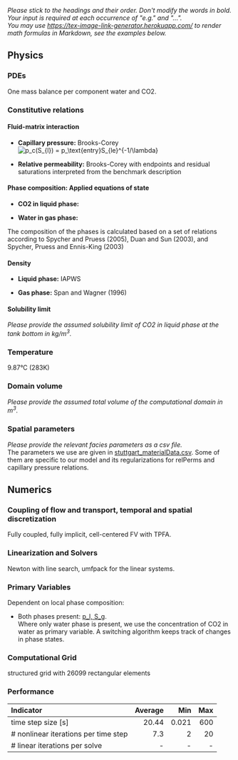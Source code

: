 _Please stick to the headings and their order. Don't modify the words in bold. Your input is required at each occurrence of "e.g." and "..."._<br>
_You may use https://tex-image-link-generator.herokuapp.com/ to render math formulas in Markdown, see the examples below._

## Physics

### PDEs

One mass balance per component water and CO2.

### Constitutive relations

#### Fluid-matrix interaction

* **Capillary pressure:**  Brooks-Corey
  ![p_c(S_{l}) = p_\text{entry}S_{le}^{-1/\lambda}](https://render.githubusercontent.com/render/math?math=%5Cdisplaystyle+p_c%28S_%7Bl%7D%29+%3D+p_%5Ctext%7Bentry%7DS_%7Ble%7D%5E%7B-1%2F%5Clambda%7D%0A)

* **Relative permeability:** Brooks-Corey with endpoints and residual saturations interpreted from the benchmark description

#### Phase composition: Applied equations of state

* **CO2 in liquid phase:**

* **Water in gas phase:**

The composition of the phases is calculated based on a set of relations according to Spycher and Pruess (2005), Duan and Sun (2003), and Spycher, Pruess and Ennis-King (2003)

#### Density

* **Liquid phase:** IAPWS

* **Gas phase:** Span and Wagner (1996)

#### Solubility limit

_Please provide the assumed solubility limit of CO2 in liquid phase at the tank bottom in kg/m<sup>3</sup>._

### Temperature

9.87°C (283K)

### Domain volume

_Please provide the assumed total volume of the computational domain in m<sup>3</sup>._

### Spatial parameters

_Please provide the relevant facies parameters as a csv file._<br>
The parameters we use are given in [stuttgart_materialData.csv](stuttgart_materialData.csv). Some of them are specific to our model and its regularizations for relPerms and capillary pressure relations.

## Numerics

### Coupling of flow and transport, temporal and spatial discretization

Fully coupled, fully implicit, cell-centered FV with TPFA.

### Linearization and Solvers

Newton with line search, umfpack for the linear systems.

### Primary Variables

Dependent on local phase composition: <br>
* Both phases present:
  [p_l, S_g](https://render.githubusercontent.com/render/math?math=%5Ctextstyle+p_l%2C+S_g%0A). <br>
Where only water phase is present, we use the concentration of CO2 in water as primary variable. A switching algorithm keeps track of changes in phase states.

### Computational Grid

structured grid with 26099 rectangular elements

### Performance

| Indicator                            |  Average |      Min |      Max |
|:-------------------------------------|---------:|---------:|---------:|
| time step size [s]                   |    20.44 |    0.021 |      600 |
| # nonlinear iterations per time step |      7.3 |        2 |       20 |
| # linear iterations per solve        |      -   |      -   |      -   |
